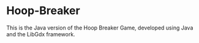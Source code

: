 # Hoop-Breaker
This is the Java version of the  Hoop Breaker Game, developed using Java and the LibGdx framework.
